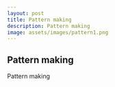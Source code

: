```yaml
---
layout: post
title: Pattern making
description: Pattern making
image: assets/images/pattern1.png
---
```


## Pattern making

Pattern making